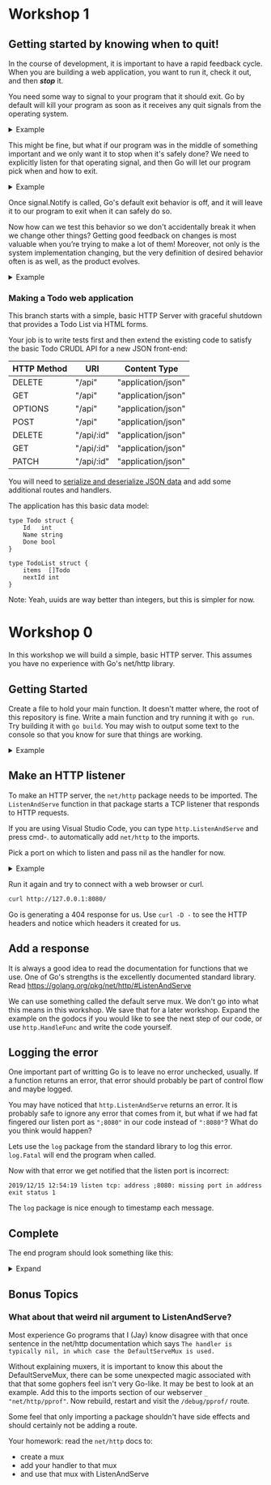 # Workshop 1
## Getting started by knowing when to quit!
In the course of development, it is important to have a rapid feedback cycle.
When you are building a web application, you want to run it, check it out, and then _**stop**_ it.

You need some way to signal to your program that it should exit. Go by default will kill your program as soon as it receives any quit signals from the operating system.

<details><summary>Example</summary>

Make a file called "main.go" and put this in it:
```go
package main

import (
	"log"
	"os"
	"time"
)

func main() {
	// Set up logging format
	logger := log.New(os.Stdout,
		"INFO: ",
		log.Ldate|log.Ltime|log.Lshortfile)
	logger.Printf("Starting up! Press CTRL-C to stop!")

	for {
		time.Sleep(1 * time.Second)
		log.Printf("Tick.")
	}
	logger.Printf("I never get here!")
}
```
When you `go run main.go` in the terminal, if you type "Control-C", your operating system will send an interrupt signal to your program. By default, golang will listen to these signals and stop your program for you.

</details>

This might be fine, but what if our program was in the middle of something important and we only want it to stop when it's safely done?
We need to explicitly listen for that operating signal, and then Go will let our program pick when and how to exit.

<details><summary>Example</summary>

Let's alter our `main.go` file to be this:
```go
package main

import (
	"log"
	"os"
	"os/signal"
	"syscall"
)

func main() {
	logger := log.New(os.Stdout,
		"INFO: ",
		log.Ldate|log.Ltime|log.Lshortfile)
	logger.Printf("Starting up!")

	// make a quit channel for operating system signals, buffered to size 1
	quit := make(chan os.Signal, 1)

	// listen for all interrupt signals, send them to quit channel
	signal.Notify(quit,
		os.Interrupt,    // interrupt = SIGINT = Ctrl+C
		syscall.SIGQUIT, // Ctrl-\
		syscall.SIGTERM, // "the normal way to politely ask a program to terminate"
	)
	logger.Printf("Just going to wait here until you press control-C")
	// block, waiting for receive on quit channel
	sig := <-quit
	logger.Printf("Shutting down after receiving %v signal!", sig)
	// 0 means no errors
	os.Exit(0)
}
```
Here we are making a [channel](https://tour.golang.org/concurrency/2), a typed conduit through which you can send and receive values.

This particular channel is typed for Operating System signals, and can hold a buffer of up to 1 quit signal at a time.

The `<-` is the Go channel `receive` operator, and it will block the program there until a signal on the quit channel is sent.

</details>

Once signal.Notify is called, Go's default exit behavior is off, and it will leave it to our program to exit when it can safely do so.

Now how can we test this behavior so we don't accidentally break it when we change other things?
Getting good feedback on changes is most valuable when you’re trying to make a lot of them! Moreover, not only is the system implementation changing, but the very definition of desired behavior often is as well, as the product evolves.

<details><summary>Example</summary>

Let's change our `main.go` again:
```go
package main

import (
	"log"
	"os"
	"os/signal"
	"syscall"
)

func main() {
	logger := log.New(os.Stdout,
		"INFO: ",
		log.Ldate|log.Ltime|log.Lshortfile)
	logger.Printf("Starting up!")

	Waiter(logger)
	os.Exit(0)
}

func Waiter(logger *log.Logger) {
	quit := make(chan os.Signal, 1)

	// listen for all interrupt signals, send them to quit channel
	signal.Notify(quit,
		os.Interrupt,    // interrupt = SIGINT = Ctrl+C
		syscall.SIGQUIT, // Ctrl-\
		syscall.SIGTERM, // "the normal way to politely ask a program to terminate"
	)
	logger.Printf("Just going to wait here until you press control-C")
	// block, waiting for receive on quit channel
	sig := <-quit
	logger.Printf("Shutting down after receiving %v signal!", sig)
	// 0 means no errors
}
```
This extracts the waiting functionality into something that can be called from a test, unlike `main()`.

Now add a new file called `main_test.go`:

```go
package main

import (
	"io/ioutil"
	"log"
	"os"
	"os/signal"
	"syscall"
	"testing"
	"time"
)

func TestWaiter(t *testing.T) {
	t.Run("Wait with func", func(t *testing.T) {
		var finished bool
		// Get the operating system process
		proc, err := os.FindProcess(os.Getpid())
		if err != nil {
			t.Fatal(err)
		}
		// Discard noisy logs
		logger := log.New(ioutil.Discard, "", log.LstdFlags)
		go func() {
			Waiter(logger)
			finished = true
		}()
		// if we signal too early, Waiter isn't listening yet
		time.Sleep(10 * time.Millisecond)
		//Send the SIGQUIT
		proc.Signal(syscall.SIGQUIT)
		// if we test finished too early, finished may not have been updated yet
		time.Sleep(10 * time.Millisecond)
		//reset signal notification
		signal.Reset()
		if !finished {
			t.Error("Waiter Did Not Exit")
		}
	})
}
```
If we run `go test`, then it will verify that Waiter listens, blocks, receives, and then returns.
</details>

### Making a Todo web application

This branch starts with a simple, basic HTTP Server with graceful shutdown that
provides a Todo List via HTML forms.

Your job is to write tests first and then extend the existing code to satisfy the basic Todo CRUDL API for a new JSON front-end:

| HTTP Method | URI | Content Type |
|---|---|---|
| DELETE | "/api" | "application/json" |
| GET | "/api" | "application/json" |
| OPTIONS | "/api" | "application/json" |
| POST | "/api" | "application/json" |
| DELETE | "/api/:id" | "application/json" |
| GET | "/api/:id" | "application/json" |
| PATCH | "/api/:id" | "application/json" |

You will need to [serialize and deserialize JSON data](https://gobyexample.com/json)
and add some additional routes and handlers.

The application has this basic data model:

```
type Todo struct {
	Id   int
	Name string
	Done bool
}

type TodoList struct {
	items  []Todo
	nextId int
}
```


Note: Yeah, uuids are way better than integers, but this is simpler for now.

# Workshop 0

In this workshop we will build a simple, basic HTTP server. This assumes you have no experience with Go's net/http library.

## Getting Started

Create a file to hold your main function. It doesn't matter where, the root of this repository is fine. Write a main function and try running it with `go run`. Try building it with `go build`. You may wish to output some text to the console so that you know for sure that things are working.

<details><summary>Example</summary>

```go
package main

import "fmt"

func main() {
       fmt.Println("hello world")
}

```

</details>

## Make an HTTP listener

To make an HTTP server, the `net/http` package needs to be imported. The `ListenAndServe` function in that package starts a TCP listener that responds to HTTP requests.

If you are using Visual Studio Code, you can type `http.ListenAndServe` and press cmd-. to automatically add `net/http` to the imports.

Pick a port on which to listen and pass nil as the handler for now.

<details><summary>Example</summary>

```go
package main

import (
    "net/http"
)

func main() {
    http.ListenAndServe(":8080", nil)
}
```

</details>

Run it again and try to connect with a web browser or curl.

```sh
curl http://127.0.0.1:8080/
```

Go is generating a 404 response for us. Use `curl -D -` to see the HTTP headers and notice which headers it created for us.

## Add a response

It is always a good idea to read the documentation for functions that we use. One of Go's strengths is the excellently documented standard library. Read https://golang.org/pkg/net/http/#ListenAndServe

We can use something called the default serve mux. We don't go into what this means in this workshop. We save that for a later workshop. Expand the example on the godocs if you would like to see the next step of our code, or use `http.HandleFunc` and write the code yourself.

## Logging the error

One important part of writting Go is to leave no error unchecked, usually. If a function returns an error, that error should probably be part of control flow and maybe logged.

You may have noticed that `http.ListenAndServe` returns an error. It is probably safe to ignore any error that comes from it, but what if we had fat fingered our listen port as `";8080"` in our code instead of `":8080"`? What do you think would happen?

Lets use the `log` package from the standard library to log this error. `log.Fatal` will end the program when called.

Now with that error we get notified that the listen port is incorrect:

```
2019/12/15 12:54:19 listen tcp: address ;8080: missing port in address
exit status 1
```

The `log` package is nice enough to timestamp each message.

## Complete

The end program should look something like this:

<details><summary>Expand</summary>

```
package main

import (
    "fmt"
    "log"
    "net/http"
)

func main() {
    http.HandleFunc("/", http.HandlerFunc(func(w http.ResponseWriter, r *http.Request) {
        fmt.Fprintln(w, "Hello World")
    }))
    log.Fatal(http.ListenAndServe(":8080", nil))
}
</details>
```

</details>

## Bonus Topics

### What about that weird nil argument to ListenAndServe?

Most experience Go programs that I (Jay) know disagree with that once sentence in the net/http documentation which says `The handler is typically nil, in which case the DefaultServeMux is used.`

Without explaining muxers, it is important to know this about the DefaultServeMux, there can be some unexpected magic associated with that that some gophers feel isn't very Go-like. It may be best to look at an example. Add this to the imports section of our webserver `_ "net/http/pprof"`. Now rebuild, restart and visit the `/debug/pprof/` route.

Some feel that only importing a package shouldn't have side effects and should certainly not be adding a route.

Your homework: read the `net/http` docs to:

- create a mux
- add your handler to that mux
- and use that mux with ListenAndServe
